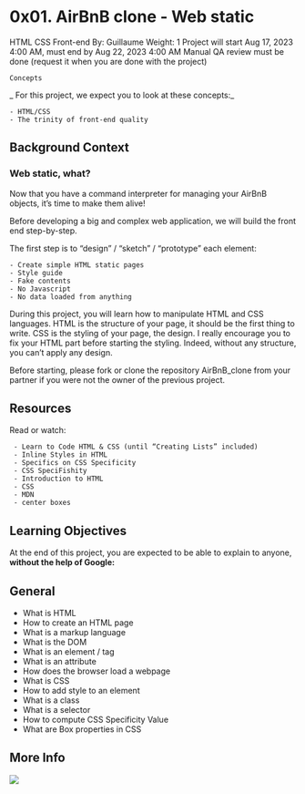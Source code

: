 0x01. AirBnB clone - Web static
===============================
HTML
CSS
Front-end
 By: Guillaume
  Weight: 1
   Project will start Aug 17, 2023 4:00 AM, must end by Aug 22, 2023 4:00 AM
    Manual QA review must be done (request it when you are done with the project)
```
Concepts
```
   _ For this project, we expect you to look at these concepts:_

    - HTML/CSS
    - The trinity of front-end quality


## Background Context
### Web static, what?
Now that you have a command interpreter for managing your AirBnB objects, it’s time to make them alive!

Before developing a big and complex web application, we will build the front end step-by-step.

The first step is to “design” / “sketch” / “prototype” each element:

    - Create simple HTML static pages
    - Style guide
    - Fake contents
    - No Javascript
    - No data loaded from anything

During this project, you will learn how to manipulate HTML and CSS languages. HTML is the structure of your page, it should be the first thing to write. CSS is the styling of your page, the design. I really encourage you to fix your HTML part before starting the styling. Indeed, without any structure, you can’t apply any design.

Before starting, please fork or clone the repository AirBnB_clone from your partner if you were not the owner of the previous project.

## Resources
Read or watch:

     - Learn to Code HTML & CSS (until “Creating Lists” included)
     - Inline Styles in HTML
     - Specifics on CSS Specificity
     - CSS SpeciFishity
     - Introduction to HTML
     - CSS
     - MDN
     - center boxes

## Learning Objectives
At the end of this project, you are expected to be able to explain to anyone, **without the help of Google:**

## General

   - What is HTML
   - How to create an HTML page
   - What is a markup language
   - What is the DOM
   - What is an element / tag
   - What is an attribute
   - How does the browser load a webpage
   - What is CSS
   - How to add style to an element
   - What is a class
   - What is a selector
   - How to compute CSS Specificity Value
   - What are Box properties in CSS

## More Info

![](https://s3.amazonaws.com/intranet-projects-files/concepts/74/hbnb_step1.png)